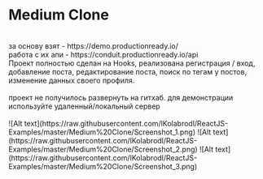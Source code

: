 # Medium Clone
<br>
за основу взят - https://demo.productionready.io/
<br>
работа с их апи - https://conduit.productionready.io/api
<br>
Проект полностью сделан на Hooks, реализована регистрация / вход, добавление поста, редактирование поста, поиск по тегам у постов, изменение данных своего профиля.
<br><br> 
проект не получилось развернуть на гитхаб. для демонстрации используйте удаленный/локальный сервер
<br><br> 
![Alt text](https://raw.githubusercontent.com/lKolabrodl/ReactJS-Examples/master/Medium%20Clone/Screenshot_1.png)
![Alt text](https://raw.githubusercontent.com/lKolabrodl/ReactJS-Examples/master/Medium%20Clone/Screenshot_2.png)
![Alt text](https://raw.githubusercontent.com/lKolabrodl/ReactJS-Examples/master/Medium%20Clone/Screenshot_3.png)
